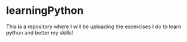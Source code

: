 # learningPython
This is a repository where I will be uploading the excercises I do to learn python and better my skills!
